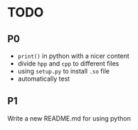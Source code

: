 # TODO

## P0

- `print()` in python with a nicer content
- divide `hpp` and `cpp` to different files
- using `setup.py` to install `.so` file
- automatically test

## P1

Write a new README.md for using python
